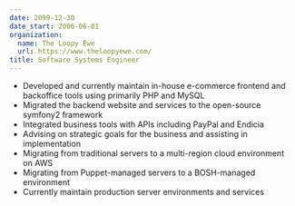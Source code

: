 ```yaml
---
date: 2099-12-30
date_start: 2006-06-01
organization:
  name: The Loopy Ewe
  url: https://www.theloopyewe.com/
title: Software Systems Engineer
---
```


 * Developed and currently maintain in-house e-commerce frontend and backoffice tools using primarily PHP and MySQL
 * Migrated the backend website and services to the open-source symfony2 framework
 * Integrated business tools with APIs including PayPal and Endicia
 * Advising on strategic goals for the business and assisting in implementation
 * Migrating from traditional servers to a multi-region cloud environment on AWS
 * Migrating from Puppet-managed servers to a BOSH-managed environment
 * Currently maintain production server environments and services
